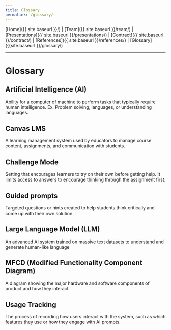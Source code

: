```yaml
---
title: Glossary
permalink: /glossary/
---
```


[Home]({{ site.baseurl }}/) | [Team]({{ site.baseurl }}/team/) | [Presentations]({{ site.baseurl }}/presentations/) | [Contract]({{ site.baseurl }}/contract/) | [References]({{ site.baseurl }}/references/) | [Glossary]({{site.baseurl }}/glossary/)

---

# Glossary
## Artificial Intelligence (AI)
Ability for a computer of machine to perform tasks that typically require human intelligence. Ex. Problem solving, languages, or understanding languages.

## Canvas LMS
A learning management system used by educators to manage course content, assignments, and communication
with students.

## Challenge Mode
Setting that encourages learners to try on their own before getting help. It limits access to answers to
encourage thinking through the assignment first.

## Guided prompts
Targeted questions or hints created to help students think critically and come up with their own solution.

## Large Language Model (LLM)
An advanced AI system trained on massive text datasets to understand and generate human-like
language

## MFCD (Modified Functionality Component Diagram)
A diagram showing the major hardware and software components of product and how they interact.

## Usage Tracking
The process of recording how users interact with the system, such as which features they use or how they engage with AI prompts.
